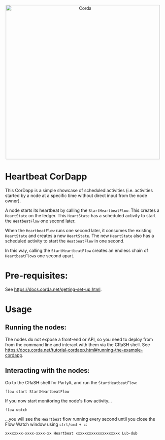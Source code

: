<p align="center">
  <img src="https://www.corda.net/wp-content/uploads/2016/11/fg005_corda_b.png" alt="Corda" width="500">
</p>

# Heartbeat CorDapp

This CorDapp is a simple showcase of scheduled activities (i.e. activities started by a node at a specific time without 
direct input from the node owner).

A node starts its heartbeat by calling the `StartHeartbeatFlow`. This creates a `HeartState` on the ledger. This 
`HeartState` has a scheduled activity to start the `HeatbeatFlow` one second later.

When the `HeartbeatFlow` runs one second later, it consumes the existing `HeartState` and creates a new `HeartState`. 
The new `HeartState` also has a scheduled activity to start the `HeatbeatFlow` in one second.

In this way, calling the `StartHeartbeatFlow` creates an endless chain of `HeartbeatFlow`s one second apart.

# Pre-requisites:
  
See https://docs.corda.net/getting-set-up.html.

# Usage

## Running the nodes:

The nodes do not expose a front-end or API, so you need to deploy from from the command line and interact with them via 
the CRaSH shell. See https://docs.corda.net/tutorial-cordapp.html#running-the-example-cordapp.

## Interacting with the nodes:

Go to the CRaSH shell for PartyA, and run the `StartHeatbeatFlow`:

    flow start StartHeartbeatFlow

If you now start monitoring the node's flow activity...

    flow watch

...you will see the `Heartbeat` flow running every second until you close the Flow Watch window using `ctrl/cmd + c`:

    xxxxxxxx-xxxx-xxxx-xx Heartbeat xxxxxxxxxxxxxxxxxxxx Lub-dub

